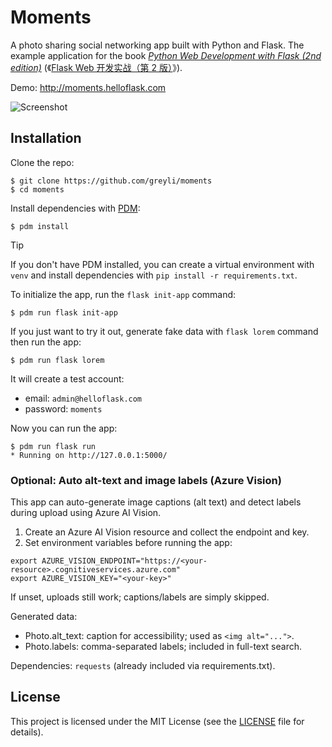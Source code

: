 # Moments

A photo sharing social networking app built with Python and Flask. The example application for the book _[Python Web Development with Flask (2nd edition)](https://helloflask.com/en/book/4)_ (《[Flask Web 开发实战（第 2 版）](https://helloflask.com/book/4)》).

Demo: http://moments.helloflask.com

![Screenshot](demo.png)

## Installation

Clone the repo:

```
$ git clone https://github.com/greyli/moments
$ cd moments
```

Install dependencies with [PDM](https://pdm.fming.dev):

```
$ pdm install
```

> [!TIP]
> If you don't have PDM installed, you can create a virtual environment with `venv` and install dependencies with `pip install -r requirements.txt`.

To initialize the app, run the `flask init-app` command:

```
$ pdm run flask init-app
```

If you just want to try it out, generate fake data with `flask lorem` command then run the app:

```
$ pdm run flask lorem
```

It will create a test account:

-   email: `admin@helloflask.com`
-   password: `moments`

Now you can run the app:

```
$ pdm run flask run
* Running on http://127.0.0.1:5000/
```

### Optional: Auto alt-text and image labels (Azure Vision)

This app can auto-generate image captions (alt text) and detect labels during upload using Azure AI Vision.

1. Create an Azure AI Vision resource and collect the endpoint and key.
2. Set environment variables before running the app:

```
export AZURE_VISION_ENDPOINT="https://<your-resource>.cognitiveservices.azure.com"
export AZURE_VISION_KEY="<your-key>"
```

If unset, uploads still work; captions/labels are simply skipped.

Generated data:

-   Photo.alt_text: caption for accessibility; used as `<img alt="...">`.
-   Photo.labels: comma-separated labels; included in full-text search.

Dependencies: `requests` (already included via requirements.txt).

## License

This project is licensed under the MIT License (see the
[LICENSE](LICENSE) file for details).
